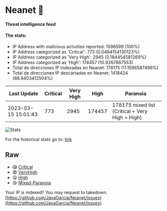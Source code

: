 # Neanet :hocho:
#### Threat intelligence feed
#### The stats:

- IP Address with malicious activities reported: 1596599 (100%)
- IP Address categorized as 'Critical':  773 (0.0484154130123%)
- IP Address categorized as 'Very High':  2945 (0.184454581269%)
- IP Address categorized as 'High':  174457 (10.9267887553)
- Total de direcciones IP indexadas en Neanet:  178175 (11.1596587496%)
- Total de direcciones IP descartadas en Neanet:  1418424 (88.8403412504%)

| Last Update | Critical | Very High | High | Paranoia |
| --- | --- | --- | --- | --- |
| 2023-03-15 15:01:43 | 773 | 2945 | 174457 | 178175 mixed list (Critical + Very High + High)|

![Stats](https://docs.google.com/spreadsheets/d/e/2PACX-1vSnaNMIXVabIpDJjufMlzH7poXnshF3mgd8Is1g9ytUEzVsP5my4Trn8f-xkoLLQ38xpL3HtmUexLo6/pubchart?oid=501124687&format=image)

For the historical stats go to: [link](/stats.csv)
## Raw
- :scream: [Critical](https://raw.githubusercontent.com/JavaGarcia/Neanet/master/blacklists/neanet_critical.txt)
- :fearful: [VeryHigh](https://raw.githubusercontent.com/JavaGarcia/Neanet/master/blacklists/neanet_veryHigh.txtt)
- :frowning: [High](https://raw.githubusercontent.com/JavaGarcia/Neanet/master/blacklists/neanet_high.txt)
- :dizzy_face: [Mixed-Paranoia](https://raw.githubusercontent.com/JavaGarcia/Neanet/master/blacklists/neanet_all.txt)


Your IP is indexed? You may request to takedown. [https://github.com/JavaGarcia/Neanet/issues](https://github.com/JavaGarcia/Neanet/issues)


























































































































































































































































































































































































































































































































































































































































































































































































































































































































































































































































































































































































































































































































































































































































































































































































































































































































































































































































































































































































































































































































































































































































































































































































































































































































































































































































































































































































































































































































































































































































































































































































































































































































































































































































































































































































































































































































































































































































































































































































































































































































































































































































































































































































































































































































































































































































































































































































































































































































































































































































































































































































































































































































































































































































































































































































































































































































































































































































































































































































































































































































































































































































































































































































































































































































































































































































































































































































































































































































































































































































































































































































































































































































































































































































































































































































































































































































































































































































































































































































































































































































































































































































































































































































































































































































































































































































































































































































































































































































































































































































































































































































































































































































































































































































































































































































































































































































































































































































































































































































































































































